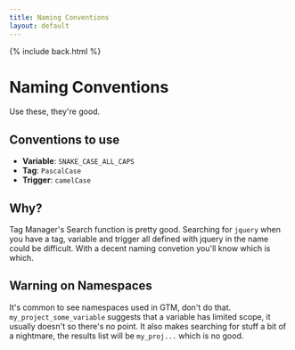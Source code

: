 ```yaml
---
title: Naming Conventions
layout: default
---
```


{% include back.html %}

# Naming Conventions
Use these, they're good.

## Conventions to use
- **Variable**: `SNAKE_CASE_ALL_CAPS`  
- **Tag**: `PascalCase`  
- **Trigger**: `camelCase`  

## Why?
Tag Manager's Search function is pretty good. Searching for `jquery` when you have a tag, variable and trigger all defined with jquery in the name could be difficult. With a decent naming convetion you'll know which is which.

## Warning on Namespaces
It's common to see namespaces used in GTM, don't do that. `my_project_some_variable` suggests that a variable has limited scope, it usually doesn't so there's no point. It also makes searching for stuff a bit of a nightmare, the results list will be `my_proj...` which is no good.
